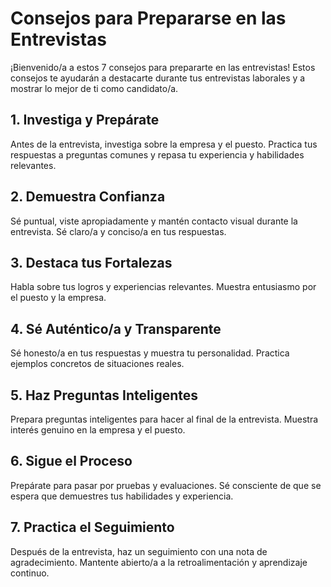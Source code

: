 # Consejos para Prepararse en las Entrevistas

¡Bienvenido/a a estos 7 consejos para prepararte en las entrevistas! Estos consejos te ayudarán a destacarte durante tus entrevistas laborales y a mostrar lo mejor de ti como candidato/a.

## 1. Investiga y Prepárate
Antes de la entrevista, investiga sobre la empresa y el puesto. Practica tus respuestas a preguntas comunes y repasa tu experiencia y habilidades relevantes.

## 2. Demuestra Confianza
Sé puntual, viste apropiadamente y mantén contacto visual durante la entrevista. Sé claro/a y conciso/a en tus respuestas.

## 3. Destaca tus Fortalezas
Habla sobre tus logros y experiencias relevantes. Muestra entusiasmo por el puesto y la empresa.

## 4. Sé Auténtico/a y Transparente
Sé honesto/a en tus respuestas y muestra tu personalidad. Practica ejemplos concretos de situaciones reales.

## 5. Haz Preguntas Inteligentes
Prepara preguntas inteligentes para hacer al final de la entrevista. Muestra interés genuino en la empresa y el puesto.

## 6. Sigue el Proceso
Prepárate para pasar por pruebas y evaluaciones. Sé consciente de que se espera que demuestres tus habilidades y experiencia.

## 7. Practica el Seguimiento
Después de la entrevista, haz un seguimiento con una nota de agradecimiento. Mantente abierto/a a la retroalimentación y aprendizaje continuo.
